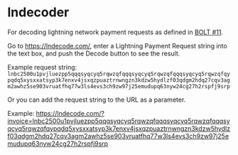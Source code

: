 # lndecoder

For decoding lightning network payment requests as defined in [BOLT #11](https://github.com/lightningnetwork/lightning-rfc/blob/master/11-payment-encoding.md).

Go to https://lndecode.com/, enter a Lightning Payment Request string into the text box, and push the Decode button to see the result.

Example request string:
```lnbc2500u1pvjluezpp5qqqsyqcyq5rqwzqfqqqsyqcyq5rqwzqfqqqsyqcyq5rqwzqfqypqdq5xysxxatsyp3k7enxv4jsxqzpuaztrnwngzn3kdzw5hydlzf03qdgm2hdq27cqv3agm2awhz5se903vruatfhq77w3ls4evs3ch9zw97j25emudupq63nyw24cg27h2rspfj9srp```

Or you can add the request string to the URL as a parameter.

Example:
https://lndecode.com/?invoice=lnbc2500u1pvjluezpp5qqqsyqcyq5rqwzqfqqqsyqcyq5rqwzqfqqqsyqcyq5rqwzqfqypqdq5xysxxatsyp3k7enxv4jsxqzpuaztrnwngzn3kdzw5hydlzf03qdgm2hdq27cqv3agm2awhz5se903vruatfhq77w3ls4evs3ch9zw97j25emudupq63nyw24cg27h2rspfj9srp
